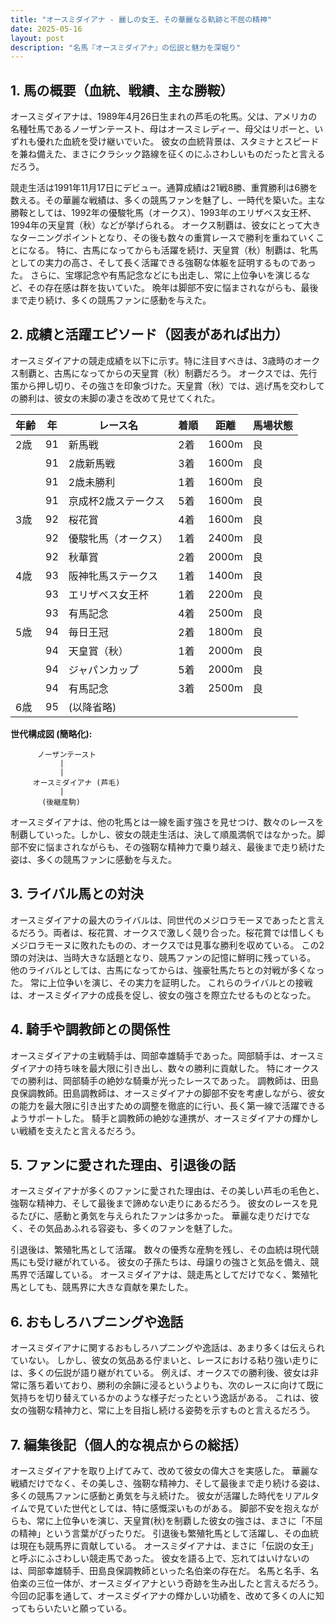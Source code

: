 ```yaml
---
title: "オースミダイアナ - 麗しの女王、その華麗なる軌跡と不屈の精神"
date: 2025-05-16
layout: post
description: "名馬『オースミダイアナ』の伝説と魅力を深堀り"
---
```


## 1. 馬の概要（血統、戦績、主な勝鞍）

オースミダイアナは、1989年4月26日生まれの芦毛の牝馬。父は、アメリカの名種牡馬であるノーザンテースト、母はオースミレディー、母父はリボーと、いずれも優れた血統を受け継いでいた。  彼女の血統背景は、スタミナとスピードを兼ね備えた、まさにクラシック路線を征くのにふさわしいものだったと言えるだろう。

競走生活は1991年11月17日にデビュー。通算成績は21戦8勝、重賞勝利は6勝を数える。その華麗な戦績は、多くの競馬ファンを魅了し、一時代を築いた。主な勝鞍としては、1992年の優駿牝馬（オークス）、1993年のエリザベス女王杯、1994年の天皇賞（秋）などが挙げられる。  オークス制覇は、彼女にとって大きなターニングポイントとなり、その後も数々の重賞レースで勝利を重ねていくことになる。  特に、古馬になってからも活躍を続け、天皇賞（秋）制覇は、牝馬としての実力の高さ、そして長く活躍できる強靭な体躯を証明するものであった。  さらに、宝塚記念や有馬記念などにも出走し、常に上位争いを演じるなど、その存在感は群を抜いていた。  晩年は脚部不安に悩まされながらも、最後まで走り続け、多くの競馬ファンに感動を与えた。


## 2. 成績と活躍エピソード（図表があれば出力）

オースミダイアナの競走成績を以下に示す。特に注目すべきは、3歳時のオークス制覇と、古馬になってからの天皇賞（秋）制覇だろう。  オークスでは、先行策から押し切り、その強さを印象づけた。天皇賞（秋）では、逃げ馬を交わしての勝利は、彼女の末脚の凄さを改めて見せてくれた。

| 年齢 | 年 | レース名             | 着順 | 距離 | 馬場状態 |
|-----|---|----------------------|-----|-----|---------|
| 2歳 | 91 | 新馬戦             | 2着 | 1600m| 良      |
|     | 91 | 2歳新馬戦           | 3着 | 1600m| 良      |
|     | 91 | 2歳未勝利           | 1着 | 1600m| 良      |
|     | 91 | 京成杯2歳ステークス | 5着 | 1600m| 良      |
| 3歳 | 92 | 桜花賞               | 4着 | 1600m| 良      |
|     | 92 | 優駿牝馬（オークス） | 1着 | 2400m| 良      |
|     | 92 | 秋華賞               | 2着 | 2000m| 良      |
| 4歳 | 93 | 阪神牝馬ステークス   | 1着 | 1400m| 良      |
|     | 93 | エリザベス女王杯     | 1着 | 2200m| 良      |
|     | 93 | 有馬記念             | 4着 | 2500m| 良      |
| 5歳 | 94 | 毎日王冠             | 2着 | 1800m| 良      |
|     | 94 | 天皇賞（秋）         | 1着 | 2000m| 良      |
|     | 94 | ジャパンカップ       | 5着 | 2000m| 良      |
|     | 94 | 有馬記念             | 3着 | 2500m| 良      |
| 6歳 | 95 |  (以降省略)       |     |     |         |


**世代構成図 (簡略化):**

```
      ノーザンテースト
           |
           |
     オースミダイアナ (芦毛)
           |
       (後継産駒)
```

オースミダイアナは、他の牝馬とは一線を画す強さを見せつけ、数々のレースを制覇していった。しかし、彼女の競走生活は、決して順風満帆ではなかった。脚部不安に悩まされながらも、その強靭な精神力で乗り越え、最後まで走り続けた姿は、多くの競馬ファンに感動を与えた。


## 3. ライバル馬との対決

オースミダイアナの最大のライバルは、同世代のメジロラモーヌであったと言えるだろう。両者は、桜花賞、オークスで激しく競り合った。桜花賞では惜しくもメジロラモーヌに敗れたものの、オークスでは見事な勝利を収めている。  この2頭の対決は、当時大きな話題となり、競馬ファンの記憶に鮮明に残っている。  他のライバルとしては、古馬になってからは、強豪牡馬たちとの対戦が多くなった。  常に上位争いを演じ、その実力を証明した。  これらのライバルとの接戦は、オースミダイアナの成長を促し、彼女の強さを際立たせるものとなった。


## 4. 騎手や調教師との関係性

オースミダイアナの主戦騎手は、岡部幸雄騎手であった。岡部騎手は、オースミダイアナの持ち味を最大限に引き出し、数々の勝利に貢献した。  特にオークスでの勝利は、岡部騎手の絶妙な騎乗が光ったレースであった。  調教師は、田島良保調教師。田島調教師は、オースミダイアナの脚部不安を考慮しながら、彼女の能力を最大限に引き出すための調整を徹底的に行い、長く第一線で活躍できるようサポートした。  騎手と調教師の絶妙な連携が、オースミダイアナの輝かしい戦績を支えたと言えるだろう。


## 5. ファンに愛された理由、引退後の話

オースミダイアナが多くのファンに愛された理由は、その美しい芦毛の毛色と、強靭な精神力、そして最後まで諦めない走りにあるだろう。  彼女のレースを見るたびに、感動と勇気を与えられたファンは多かった。  華麗な走りだけでなく、その気品あふれる容姿も、多くのファンを魅了した。

引退後は、繁殖牝馬として活躍。  数々の優秀な産駒を残し、その血統は現代競馬にも受け継がれている。  彼女の子孫たちは、母譲りの強さと気品を備え、競馬界で活躍している。  オースミダイアナは、競走馬としてだけでなく、繁殖牝馬としても、競馬界に大きな貢献を果たした。


## 6. おもしろハプニングや逸話

オースミダイアナに関するおもしろハプニングや逸話は、あまり多くは伝えられていない。  しかし、彼女の気品ある佇まいと、レースにおける粘り強い走りには、多くの伝説が語り継がれている。  例えば、オークスでの勝利後、彼女は非常に落ち着いており、勝利の余韻に浸るというよりも、次のレースに向けて既に気持ちを切り替えているかのような様子だったという逸話がある。  これは、彼女の強靭な精神力と、常に上を目指し続ける姿勢を示すものと言えるだろう。


## 7. 編集後記（個人的な視点からの総括）

オースミダイアナを取り上げてみて、改めて彼女の偉大さを実感した。  華麗な戦績だけでなく、その美しさ、強靭な精神力、そして最後まで走り続ける姿は、多くの競馬ファンに感動と勇気を与え続けた。  彼女が活躍した時代をリアルタイムで見ていた世代としては、特に感慨深いものがある。  脚部不安を抱えながらも、常に上位争いを演じ、天皇賞(秋)を制覇した彼女の強さは、まさに「不屈の精神」という言葉がぴったりだ。  引退後も繁殖牝馬として活躍し、その血統は現在も競馬界に貢献している。  オースミダイアナは、まさに「伝説の女王」と呼ぶにふさわしい競走馬であった。  彼女を語る上で、忘れてはいけないのは、岡部幸雄騎手、田島良保調教師といった名伯楽の存在だ。  名馬と名手、名伯楽の三位一体が、オースミダイアナという奇跡を生み出したと言えるだろう。  今回の記事を通して、オースミダイアナの輝かしい功績を、改めて多くの人に知ってもらいたいと願っている。
